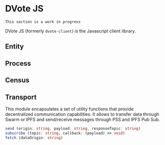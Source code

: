 # DVote JS
`This section is a work in progress`

DVote JS (formerly `dvote-client`) is the Javascript client library. 

## Entity

## Process

## Census

## Transport

This module encapsulates a set of utility functions that provide decentralized communication capabilities. It allows to transfer data through Swarm or IPFS and send/receive messages through PSS and IPFS Pub Sub.

```typescript
send (origin: string, payload: string, responseTopic: string)
subscribe (topic: string, callback: (payload) => void)
fetch (dataOrigin: string)
```
